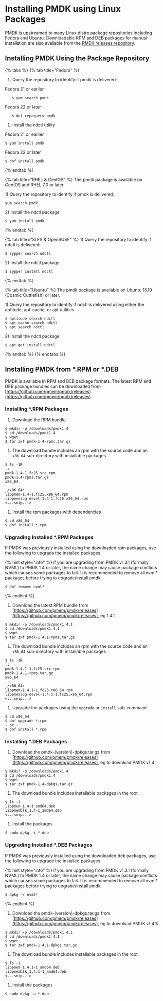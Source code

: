 # Installing PMDK using Linux Packages

PMDK is upstreamed to many Linux distro package repositories including Fedora and Ubuntu. Downloadable RPM and DEB packages for manual installation are also available from the [PMDK releases repository](https://github.com/pmem/pmdk/releases).

## Installing PMDK Using the Package Repository

{% tabs %}
{% tab title="Fedora" %}
1. Query the repository to identify if pmdk is delivered:  

Fedora 21 or earlier

```text
   $ yum search pmdk
```

Fedora 22 or later

```text
   $ dnf repoquery pmdk
```

1. Install the ndctl utility

Fedora 21 or earlier

```text
$ yum install pmdk
```

Fedora 22 or later

```text
$ dnf install pmdk
```
{% endtab %}

{% tab title="RHEL & CentOS" %}
The pmdk package is available on CentOS and RHEL 7.0 or later.

1\) Query the repository to identify if pmdk is delivered:

```text
yum search pmdk
```

2\) Install the ndctl package

```text
$ yum install pmdk
```
{% endtab %}

{% tab title="SLES & OpenSUSE" %}
1\) Query the repository to identify if ndctl is delivered:

```text
$ zypper search ndctl
```

2\) Install the ndctl package

```text
$ zypper install ndctl
```
{% endtab %}

{% tab title="Ubuntu" %}
The pmdk package is available on Ubuntu 18.10 \(Cosmic Cuttlefish\) or later.

1\) Query the repository to identify if ndctl is delivered using either the aptitude, apt-cache, or apt utilities

```text
$ aptitude search ndctl 
$ apt-cache search ndctl 
$ apt search ndctl
```

2\) Install the ndctl package

```text
$ apt-get install ndctl
```
{% endtab %}
{% endtabs %}

## Installing PMDK from \*.RPM or \*.DEB

PMDK is available in RPM and DEB package formats. The latest RPM and DEB package bundles can be downloaded from [https://github.com/pmem/pmdk/releases](https://github.com/pmem/pmdk/releases).

### Installing \*.RPM Packages

1. Download the RPM bundle.

```text
$ mkdir -p /downloads/pmdk1.4
$ cd /downloads/pmdk1.4
$ wget 
$ tar zxf pmdk-1.4-rpms.tar.gz
```

1. The download bundle includes an rpm with the source code and an `x86_64` sub-directory with installable packages

```text
$ ls -1R
.:
pmdk-1.4-1.fc25.src.rpm 
pmdk-1.4-rpms.tar.gz 
x86_64

./x86_64:
libpmem-1.4-1.fc25.x86_64.rpm
libpmemlog-devel-1.4-1.fc25.x86_64.rpm
<...snip...>
```

1. Install the rpm packages with dependencies

```text
$ cd x86_64
$ dnf install *.rpm
```

### Upgrading Installed \*.RPM Packages

If PMDK was previously installed using the downloaded rpm packages, use the following to upgrade the installed packages.

{% hint style="info" %}
If you are upgrading from PMDK v1.3.1 \(formally NVML\) to PMDK 1.4 or later, the name change may cause package conflicts which causes some packages to fail. It is recommended to remove all nvml\* packages before trying to upgrade/install pmdk.

```text
$ dnf remove nvml*
```
{% endhint %}

1. Download the latest RPM bundle from [https://github.com/pmem/pmdk/releases](https://github.com/pmem/pmdk/releases), eg 1.4.1

```text
$ mkdir -p /downloads/pmdk1.4.1
$ cd /downloads/pmdk1.4.1
$ wget 
$ tar zxf pmdk-1.4.1-rpms.tar.gz
```

1. The download bundle includes an rpm with the source code and an `x86_64` sub-directory with installable packages

```text
$ ls -1R
.:
pmdk-1.4.1-1.fc25.src.rpm 
pmdk-1.4.1-rpms.tar.gz 
x86_64

./x86_64:
libpmem-1.4.1-1.fc25.x86_64.rpm
libpmemlog-devel-1.4.1-1.fc25.x86_64.rpm
<...snip...>
```

1. Upgrade the packages using the `upgrade` or `install` sub-command

```text
$ cd x86_64
$ dnf upgrade *.rpm
- or -
$ dnf install *.rpm
```

### Installing \*.DEB Packages

1. Download the pmdk-{version}-dpkgs.tar.gz from [https://github.com/pmem/pmdk/releases](https://github.com/pmem/pmdk/releases), eg to download PMDK v1.4:

```text
$ mkdir -p /downloads/pmdk1.4
$ cd /downloads/pmdk1.4
$ wget 
$ tar zxf pmdk-1.4-dpkgs.tar.gz
```

1. The download bundle includes installable packages in the root

```text
$ ls -1
libpmem_1.4-1_amd64.deb
libpmemblk_1.4-1_amd64.deb
<...snip...>
```

1. Install the packages

```text
$ sudo dpkg -i *.deb
```

### Upgrading Installed \*.DEB Packages

If PMDK was previously installed using the downloaded deb packages, use the following to upgrade the installed packages.

{% hint style="info" %}
If you are upgrading from PMDK v1.3.1 \(formally NVML\) to PMDK 1.4 or later, the name change may cause package conflicts which causes some packages to fail. It is recommended to remove all nvml\* packages before trying to upgrade/install pmdk.

```text
$ dpkg -r nvml*
```
{% endhint %}

1. Download the pmdk-{version}-dpkgs.tar.gz from [https://github.com/pmem/pmdk/releases](https://github.com/pmem/pmdk/releases), eg to download PMDK v1.4.1:

```text
$ mkdir -p /downloads/pmdk1.4.1
$ cd /downloads/pmdk1.4.1
$ wget 
$ tar zxf pmdk-1.4.1-dpkgs.tar.gz
```

1. The download bundle includes installable packages in the root

```text
$ ls -1
libpmem_1.4.1-1_amd64.deb
libpmemblk_1.4.1-1_amd64.deb
<...snip...>
```

1. Install the packages

```text
$ sudo dpkg -u *.deb
```

